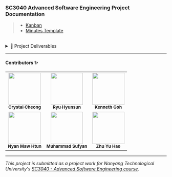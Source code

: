 ### SC3040 Advanced Software Engineering Project Documentation

> - [Kanban](https://github.com/orgs/mawsters/projects/3)
> - [Minutes Template](https://docs.google.com/document/d/1W_3oil2Du0HomJsupaEmpKvIMtlzY8jEE85D4JCZwxU/edit?usp=share_link)

<br/>

<details>
<summary>📂 Project Deliverables</summary>

### [Lab 1 Deliverables](./Deliverables/Lab%201/SC3040-Lab-1.pdf)

> 📝 Compiled [Minutes 1](./Deliverables/Lab%201/Meeting-Minutes-1.pdf)<br/>
> 📝 Compiled [Minutes 1.1](https://docs.google.com/document/d/1VGEybvN7Ca27xqw2t2QSijuZs7wsPDvi-K0J5UcMo3U/edit?usp=sharing)<br/>

_During lab session_

- [x] Team registration
- [x] Meeting minutes of in-class discussion
      _By following lab session_
- [x] Admin: Team information
- [ ] Admin: Meeting details
  - [ ] Meeting minutes
  - [ ] Include backlog snapshot
- [ ] Docs: Project proposal
  - [ ] Docs: Draft use-case model

</details>

---

#### Contributors ✨

<table>
  <tr>
    <td align="center"><a href="https://github.com/crystalcheong"  target="_blank"><img src="https://avatars.githubusercontent.com/u/65748007?v=4?s=100" width="100px;" alt=""/><br /><sub><b>Crystal Cheong</b></sub></a><br /></td>
    <td align="center"><a href="https://github.com/hyunsunryu2020" target="_blank"><img src="https://avatars.githubusercontent.com/u/101242965?v=4?s=100" width="100px;" alt=""/><br /><sub><b>Ryu Hyunsun</b></sub></a><br /></td>
    <td align="center"><a href="https://github.com/Kennethgjw" target="_blank"><img src="https://avatars.githubusercontent.com/u/102150867?v=4?s=100" width="100px;" alt=""/><br /><sub><b>Kenneth Goh</b></sub></a><br /></td>
  </tr>
  <tr>
    <td align="center"><a href="https://github.com/NyanMaw" target="_blank"><img src="https://avatars.githubusercontent.com/u/85445638?v=4?s=100" width="100px;" alt=""/><br /><sub><b>Nyan Maw Htun</b></sub></a><br /></td>
    <td align="center"><a href="https://github.com/sufyanjais" target="_blank"><img src="https://avatars.githubusercontent.com/u/37979114?v=4?s=100" width="100px;" alt=""/><br /><sub><b>Muhammad Sufyan</b></sub></a><br /></td>
  <td align="center"><a href="https://github.com/yuhaopro" target="_blank"><img src="https://avatars.githubusercontent.com/u/64051449?v=4?s=100" width="100px;" alt=""/><br /><sub><b>Zhu Yu Hao</b></sub></a><br /></td>
  </tr>
</table>

---

_This project is submitted as a project work for Nanyang Technological University's [SC3040 - Advanced Software Engineering course](https://www.nanyangmods.com/modules/cz3002-advanced-software-engineering-3-0-au/)._
